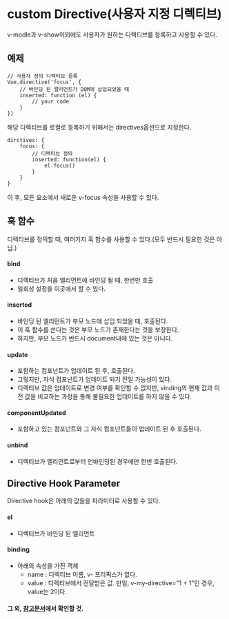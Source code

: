 # custom Directive(사용자 지정 디렉티브)
v-modle과 v-show이외에도 사용자가 원하는 디렉티브를 등록하고 사용할 수 있다.

## 예제
```
// 사용자 정의 디렉티브 등록
Vue.directive('focus', {
	// 바인딩 된 엘리먼트가 DOM에 삽입되었을 때
	inserted: function (el) {
		// your code
	}
})
```

해당 디렉티브를 로컬로 등록하기 위해서는 directives옵션으로 지정한다.
```
dirctives: {
	focus: {
		// 디렉티브 정의
		inserted: function(el) {
			el.focus()
		}
	}
}
```

이 후, 모든 요소에서 새로운 v-focus 속성을 사용할 수 있다.

## 훅 함수
디렉티브를 정의할 때, 여러가지 훅 함수를 사용할 수 있다.(모두 반드시 필요한 것은 아님.)
#### bind 
- 디렉티브가 처음 엘리먼트에 바인딩 될 때, 한번만 호출
- 일회성 설정을 이곳에서 할 수 있다.

#### inserted
- 바인딩 된 엘리먼트가 부모 노드에 삽입 되었을 때, 호출된다.
- 이 훅 함수를 쓴다는 것은 부모 노드가 존재한다는 것을 보장한다. 
- 하지만, 부모 노드가 반드시 document내에 있는 것은 아니다.

#### update
- 포함하는 컴포넌트가 업데이트 된 후, 호출된다.
- 그렇지만, 자식 컴포넌트가 업데이트 되기 전일 가능성이 있다.
- 디렉티브 값은 업데이트로 변경 여부를 확인할 수 없지만, vinding의 현재 값과 이전 값을 비교하는 과정을 통해 불필요한 업데이트를 하지 않을 수 있다.

#### componentUpdated
- 포함하고 있는 컴포넌트와 그 자식 컴포넌트들이 업데이트 된 후 호출된다.

#### unbind
- 디렉티브가 엘리먼트로부터 언바인딩된 경우에만 한번 호출된다.

## Directive Hook Parameter
Directive hook은 아래의 값들을 파라미터로 사용할 수 있다.

#### el
- 디렉티브가 바인딩 된 엘리먼트

#### binding
- 아래의 속성을 가진 객체
	- name : 디렉티브 이름, v- 프리픽스가 없다.
	- value : 디렉티브에서 전달받은 값. 
		만일, v-my-directive="1 + 1"인 경우, value는 2이다.

#### 그 외, [참고문서](https://vuejs.org/v2/guide/custom-directive.html)에서 확인할 것. 

